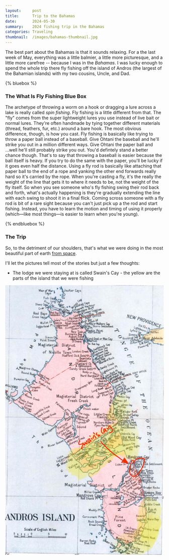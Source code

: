 ```yaml
---
layout:     post
title:      Trip to the Bahamas
date:       2024-05-30
summary:    2024 fishing trip in the Bahamas
categories: Traveling
thumbnail:  /images/bahamas-thumbnail.jpg
---
```

The best part about the Bahamas is that it sounds relaxing. For a the last week of May, everything was a little balmier, a little more picturesque, and a little more carefree -- because I was in the *Bahamas*. I was lucky enough to spend the whole trip there fly fishing off the island of Andros (the largest of the Bahamian islands) with my two cousins, Uncle, and Dad.

{% bluebox %}

### The What Is Fly Fishing Blue Box

The archetype of throwing a worm on a hook or dragging a lure across a lake is really called *spin fishing*. Fly fishing is a little different from that. The "fly" comes from the super lightweight lures you use instead of live bait or normal lures. They're often handmade by tying together different materials (thread, feathers, fur, etc.) around a bare hook. The most obvious difference, though, is how you cast. Fly fishing is basically like trying to throw a paper ball instead of a baseball. Give Ohtani the baseball and he'll strike you out in a million different ways. Give Ohtani the paper ball and ...well he'll still probably strike you out. You'd defintely stand a better chance though. That's to say that throwing a baseball is easier because the ball itself is heavy. If you try to do the same with the paper, you'll be lucky if it goes even half the distance. Using a fly rod is basically like attaching that paper ball to the end of a rope and yanking the other end forwards really hard so it's carried by the rope. When you're casting a fly, it's the really the weight of the line that gets it to where it needs to be, not the weight of the fly itself. So when you see someone who's fly fishing swing their rod back and forth, what's actually happening is they're gradually extending the line with each swing to shoot it in a final flick. Coming scross someone with a fly rod is bit of a rare sight because you can't just pick up a the rod and start fishing. Instead, you have to learn the motion and timing of using it properly (which—like most things—is easier to learn when you're young).

{% endbluebox %} 

### The Trip
So, to the detriment of our shoulders, that's what we were doing in the most beautiful part of earth <a href="https://x.com/StationCDRKelly/status/592444731076026368" target="_blank">from space</a>.

I'll let the pictures tell most of the stories but just a few thoughts:
- The lodge we were staying at is called Swain's Cay - the yellow are the parts of the island that we were fishing

![Bahamas Map](/images/bahamas-map.png)